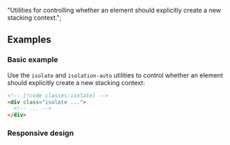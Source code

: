 "Utilities for controlling whether an element should explicitly create a new stacking context.";

## Examples

### Basic example

Use the `isolate` and `isolation-auto` utilities to control whether an element should explicitly create a new stacking context:

```html
<!-- [!code classes:isolate] -->
<div class="isolate ...">
  <!-- ... -->
</div>
```

### Responsive design

